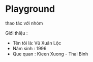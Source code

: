# Playground
thao tác với nhóm

Giới thiệu :
- Tên tôi là: Vũ Xuân Lộc
- Năm sinh : 1996
- Que quan : Kieen Xuong - Thai Binh
